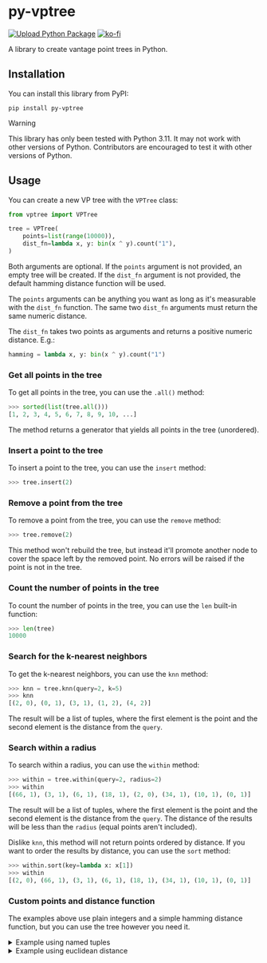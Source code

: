 # py-vptree

[![Upload Python Package](https://github.com/Nekidev/py-vptree/actions/workflows/python-publish.yml/badge.svg)](https://github.com/Nekidev/py-vptree/actions/workflows/python-publish.yml) [![ko-fi](https://ko-fi.com/img/githubbutton_sm.svg)](https://ko-fi.com/G2G6I3GT1)

A library to create vantage point trees in Python.

## Installation

You can install this library from PyPI:

```shell
pip install py-vptree
```

> [!WARNING]
> This library has only been tested with Python 3.11. It may not work with other versions of Python.
> Contributors are encouraged to test it with other versions of Python.

## Usage

You can create a new VP tree with the `VPTree` class:

```py
from vptree import VPTree

tree = VPTree(
    points=list(range(10000)),
    dist_fn=lambda x, y: bin(x ^ y).count("1"),
)
```

Both arguments are optional. If the `points` argument is not provided, an empty tree will be created. If the `dist_fn` argument is not provided, the default hamming distance function will be used.

The `points` arguments can be anything you want as long as it's measurable with the `dist_fn` function. The same two `dist_fn` arguments must return the same numeric distance.

The `dist_fn` takes two points as arguments and returns a positive numeric distance. E.g.:

```py
hamming = lambda x, y: bin(x ^ y).count("1")
```

### Get all points in the tree

To get all points in the tree, you can use the `.all()` method:

```py
>>> sorted(list(tree.all()))
[1, 2, 3, 4, 5, 6, 7, 8, 9, 10, ...]
```

The method returns a generator that yields all points in the tree (unordered).

### Insert a point to the tree

To insert a point to the tree, you can use the `insert` method:

```py
>>> tree.insert(2)
```

### Remove a point from the tree

To remove a point from the tree, you can use the `remove` method:

```py
>>> tree.remove(2)
```

This method won't rebuild the tree, but instead it'll promote another node to cover the space left by the removed point. No errors will be raised if the point is not in the tree.

### Count the number of points in the tree

To count the number of points in the tree, you can use the `len` built-in function:

```py
>>> len(tree)
10000
```

### Search for the k-nearest neighbors

To get the k-nearest neighbors, you can use the `knn` method:

```py
>>> knn = tree.knn(query=2, k=5)
>>> knn
[(2, 0), (0, 1), (3, 1), (1, 2), (4, 2)]
```

The result will be a list of tuples, where the first element is the point and the second element is the distance from the `query`.

### Search within a radius

To search within a radius, you can use the `within` method:

```py
>>> within = tree.within(query=2, radius=2)
>>> within
[(66, 1), (3, 1), (6, 1), (18, 1), (2, 0), (34, 1), (10, 1), (0, 1)]
```

The result will be a list of tuples, where the first element is the point and the second element is the distance from the `query`. The distance of the results will be less than the `radius` (equal points aren't included).

Dislike `knn`, this method will not return points ordered by distance. If you want to order the results by distance, you can use the `sort` method:

```py
>>> within.sort(key=lambda x: x[1])
>>> within
[(2, 0), (66, 1), (3, 1), (6, 1), (18, 1), (34, 1), (10, 1), (0, 1)]
```

### Custom points and distance function

The examples above use plain integers and a simple hamming distance function, but you can use the tree however you need it.

<details>
    <summary>Example using named tuples</summary>

```py
import random
import collections

from vptree import VPTree


Item = collections.namedtuple("Item", ["id", "value"])

tree = VPTree(
    points=[
        Item(id=i, value=random.randint(0, 10000)) for i in range(10000)
    ],
    dist_fn=lambda x, y: bin(x[1] ^ y[1]).count("1"),
)

tree.knn((2, 2), 5)
# [(Item(id=4885, value=8322), 2), (Item(id=3622, value=22), 2), (Item(id=8197, value=8195), 2), (Item(id=9380, value=4610), 2), (Item(id=984, value=7), 2)]
```
</details>

<details>
    <summary>Example using euclidean distance</summary>

```py
from math import sqrt

import random
import collections

from vptree import VPTree


Item = collections.namedtuple("Item", ["id", "value"])

tree = VPTree(
    points=[
        Item(id=i, value=random.uniform(0, 10000)) for i in range(10000)
    ],
    dist_fn=lambda x, y: sqrt((x[1] - y[1]) ** 2),
)

tree.knn((2, 2), 5)
# [(Item(id=7562, value=235.7541538751584), 233.7541538751584), (Item(id=5077, value=235.89421426943758), 233.89421426943758), (Item(id=5772, value=235.92818023762007), 233.92818023762007), (Item(id=6621, value=236.29613677601412), 234.29613677601412), (Item(id=6293, value=238.94108967773886), 236.94108967773886)]
```
</details>
